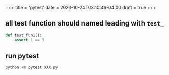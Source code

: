 +++
title = 'pytest'
date = 2023-10-24T03:10:46-04:00
draft = true
+++

## all test function should named leading with `test_`
```python
def test_fun1():
    assert 1 == 3
```

## run pytest
```
python -m pytest XXX.py
```
